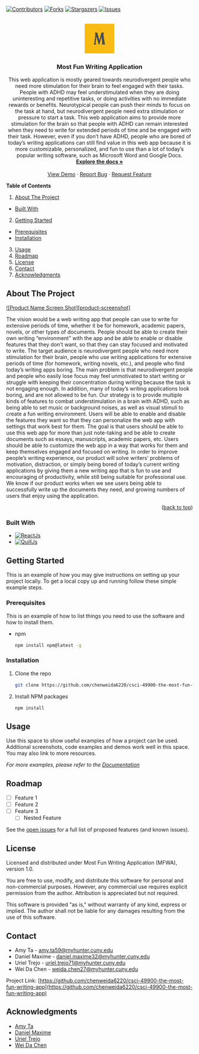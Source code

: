 <!-- 
*** Markdown "reference style" links for readability: https://www.markdownguide.org/basic-syntax/#reference-style-links
*** Open-source, real-time, in-browser Markdown editor: https://stackedit.io/
 -->

<a name="readme-top"></a>

<!-- Project Shields -->
[![Contributors][contributors-shield]][contributors-url]
[![Forks][forks-shield]][forks-url]
[![Stargazers][stars-shield]][stars-url]
[![Issues][issues-shield]][issues-url]
<!-- [![MIT License][license-shield]][license-url]
[![LinkedIn][linkedin-shield]][linkedin-url] -->

<!-- PROJECT LOGO -->
<br />
<div align="center">
  <a href="https://github.com/chenweida6220/csci-49900-the-most-fun-writing-app">
    <img src="most-fun-writing-app/public/images/Most-Fun-Writing-App_logo.png" alt="Logo" width="80" height="80">
  </a>

<!-- ![Most Fun Writing Application_logo](most-fun-writing-app/public/images/Most-Fun-Writing-App_logo.png) -->

<h3 align="center">Most Fun Writing Application</h3>
  <p align="center">
    This web application is mostly geared towards neurodivergent people who need more stimulation for their brain to feel engaged with their tasks. People with ADHD may feel understimulated when they are doing uninteresting and repetitive tasks, or doing activities with no immediate rewards or benefits. Neurotypical people can push their minds to focus on the task at hand, but neurodivergent people need extra stimulation or pressure to start a task. This web application aims to provide more stimulation for the brain so that people with ADHD can remain interested when they need to write for extended periods of time and be engaged with their task. However, even if you don’t have ADHD, people who are bored of today’s writing applications can still find value in this web app because it is more customizable, personalized, and fun to use than a lot of today’s popular writing software, such as Microsoft Word and Google Docs.
    <br />
    <a href="https://github.com/chenweida6220/csci-49900-the-most-fun-writing-app"><strong>Explore the docs »</strong></a>
    <br />
    <br />
    <a href="https://github.com/chenweida6220/csci-49900-the-most-fun-writing-app">View Demo</a>
    ·
    <a href="https://github.com/chenweida6220/csci-49900-the-most-fun-writing-app">Report Bug</a>
    ·
    <a href="https://github.com/chenweida6220/csci-49900-the-most-fun-writing-app">Request Feature</a>
  </p>
</div>



<!-- TABLE OF CONTENTS -->
**Table of Contents**
1. [About The Project](#about-the-project)
- [Built With](#built-with)
2. [Getting Started](#getting-started)
- [Prerequisites](#prerequisites)
- [Installation](#installation)
3. [Usage](#usage)
4. [Roadmap](#roadmap)
5. [License](#license)
6. [Contact](#contact)
7. [Acknowledgments](#acknowledgments)



<!-- ABOUT THE PROJECT -->
## About The Project

[![Product Name Screen Shot][product-screenshot]](https://example.com)

The vision would be a web writing app that people can use to write for extensive periods of time, whether it be for homework, academic papers, novels, or other types of documents. People should be able to create their own writing “environment” with the app and be able to enable or disable features that they don’t want, so that they can stay focused and motivated to write. 
The target audience is neurodivergent people who need more stimulation for their brain, people who use writing applications for extensive periods of time (for homework, writing novels, etc.), and people who find today’s writing apps boring.
The main problem is that neurodivergent people and people who easily lose focus may feel unmotivated to start writing or struggle with keeping their concentration during writing because the task is not engaging enough. In addition, many of today’s writing applications look boring, and are not allowed to be fun.
Our strategy is to provide multiple kinds of features to combat understimulation in a brain with ADHD, such as being able to set music or background noises, as well as visual stimuli to create a fun writing environment. Users will be able to enable and disable the features they want so that they can personalize the web app with settings that work best for them.
The goal is that users should be able to use this web app for more than just note-taking and be able to create documents such as essays, manuscripts, academic papers, etc. Users should be able to customize the web app in a way that works for them and keep themselves engaged and focused on writing. 
In order to improve people’s writing experience, our product will solve writers’ problems of motivation, distraction, or simply being bored of today’s current writing applications by giving them a new writing app that is fun to use and encouraging of productivity, while still being suitable for professional use. We know if our product works when we see users being able to successfully write up the documents they need, and growing numbers of users that enjoy using the application.

<p align="right">(<a href="#readme-top">back to top</a>)</p>

### Built With
* [![ReactJs][React.dev]](https://react.dev/)
* [![QuillJs][Quill.js]](https://shields.io/badge/quilljs-grey?logo=javascript&style=for-the-badge)



<!-- GETTING STARTED -->
## Getting Started

This is an example of how you may give instructions on setting up your project locally.
To get a local copy up and running follow these simple example steps.

### Prerequisites

This is an example of how to list things you need to use the software and how to install them.
* npm
  ```sh
  npm install npm@latest -g
  ```

### Installation

1. Clone the repo
   ```sh
   git clone https://github.com/chenweida6220/csci-49900-the-most-fun-writing-app.git
   ```
2. Install NPM packages
   ```sh
   npm install
   ```



<!-- USAGE EXAMPLES -->
## Usage

Use this space to show useful examples of how a project can be used. Additional screenshots, code examples and demos work well in this space. You may also link to more resources.

_For more examples, please refer to the [Documentation](https://example.com)_



<!-- ROADMAP -->
## Roadmap

- [ ] Feature 1
- [ ] Feature 2
- [ ] Feature 3
    - [ ] Nested Feature

See the [open issues](https://github.com/chenweida6220/csci-49900-the-most-fun-writing-app/issues) for a full list of proposed features (and known issues).



<!-- LICENSE -->
## License

Licensed and distributed under Most Fun Writing Application (MFWA), version 1.0.

You are free to use, modify, and distribute this software for personal and non-commercial purposes. However, any commercial use requires explicit permission from the author. Attribution is appreciated but not required.

This software is provided "as is," without warranty of any kind, express or implied. The author shall not be liable for any damages resulting from the use of this software.



<!-- CONTACT -->
## Contact

* Amy Ta - <amy.ta59@myhunter.cuny.edu>
* Daniel Maxime - <daniel.maxime32@myhunter.cuny.edu>
* Uriel Trejo - <uriel.trejo71@myhunter.cuny.edu>
* Wei Da Chen - <weida.chen27@myhunter.cuny.edu>

Project Link: [https://github.com/chenweida6220/csci-49900-the-most-fun-writing-app](https://github.com/chenweida6220/csci-49900-the-most-fun-writing-app)



<!-- ACKNOWLEDGMENTS -->
## Acknowledgments

* [Amy Ta](https://github.com/redfumo)
* [Daniel Maxime](https://github.com/Danmaxime)
* [Uriel Trejo](https://github.com/Utrejo1125)
* [Wei Da Chen](https://github.com/chenweida6220)



<!-- MARKDOWN LINKS & IMAGES -->
<!-- https://www.markdownguide.org/basic-syntax/#reference-style-links -->
[contributors-shield]: https://img.shields.io/github/contributors/chenweida6220/csci-49900-the-most-fun-writing-app.svg?style=for-the-badge
[contributors-url]: https://github.com/chenweida6220/csci-49900-the-most-fun-writing-app/graphs/contributors
[forks-shield]: https://img.shields.io/github/forks/chenweida6220/csci-49900-the-most-fun-writing-app.svg?style=for-the-badge
[forks-url]: https://github.com/chenweida6220/csci-49900-the-most-fun-writing-app/network/members
[stars-shield]: https://img.shields.io/github/stars/chenweida6220/csci-49900-the-most-fun-writing-app.svg?style=for-the-badge
[stars-url]: https://github.com/chenweida6220/csci-49900-the-most-fun-writing-app/stargazers
[issues-shield]: https://img.shields.io/github/issues/chenweida6220/csci-49900-the-most-fun-writing-app.svg?style=for-the-badge
[issues-url]: https://github.com/chenweida6220/csci-49900-the-most-fun-writing-app/issues
<!-- [license-shield]: https://img.shields.io/github/license/chenweida6220/csci-49900-the-most-fun-writing-app.svg?style=for-the-badge -->
<!-- [license-url]: https://github.com/chenweida6220/csci-49900-the-most-fun-writing-app/blob/master/LICENSE.txt -->
<!-- [linkedin-shield]: https://img.shields.io/badge/-LinkedIn-black.svg?style=for-the-badge&logo=linkedin&colorB=555
[linkedin-url]: https://linkedin.com/in/linkedin_username
[product-screenshot]: images/screenshot.png -->
[React.dev]: https://shields.io/badge/react-black?logo=react&style=for-the-badge
[Quill.js]: https://shields.io/badge/quilljs-grey?logo=javascript&style=for-the-badge

